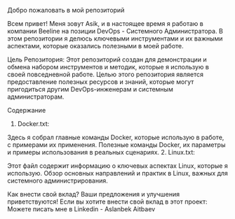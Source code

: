 Добро пожаловать в мой репозиторий

Всем привет! Меня зовут Asik, и в настоящее время я работаю в компании Beeline на позиции DevOps - Системного Администратора. В этом репозитории я делюсь ключевыми инструментами и их важными аспектами, которые оказались полезными в моей работе.

Цель Репозитория:
Этот репозиторий создан для демонстрации и обмена набором инструментов и методик, которые я использую в своей повседневной работе. Целью этого репозитория является предоставление полезных ресурсов и знаний, которые могут пригодиться другим DevOps-инженерам и системным администраторам.

Содержание
1. Docker.txt:

Здесь я собрал главные команды Docker, которые использую в работе, с примерами их применения.
Полезные команды Docker, их параметры и примеры использования в реальных сценариях.
2. Linux.txt:

Этот файл содержит информацию о ключевых аспектах Linux, которые я использую.
Обзор основных направлений и практик в Linux, важных для системного администрирования.

Как внести свой вклад?
Ваши предложения и улучшения приветствуются! Если вы хотите внести свой вклад в этот проект:
Можете писать мне в Linkedin - Aslanbek Aitbaev


